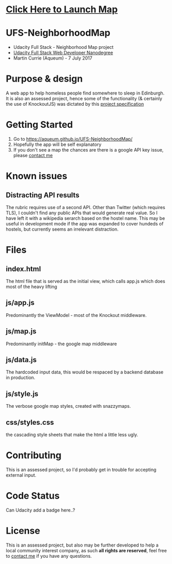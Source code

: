 # [Click Here to Launch Map](https://aqueum.github.io/UFS-NeighborhoodMap/)
# UFS-NeighborhoodMap
- Udacity Full Stack - Neighborhood Map project
- [Udacity Full Stack Web Developer Nanodegree](
https://www.udacity.com/course/full-stack-web-developer-nanodegree--nd004)
- Martin Currie (Aqueum) - 7 July 2017

# Purpose & design
A web app to help homeless people find somewhere to sleep in Edinburgh.
It is also an assessed project, hence some of the functionality (& certainly the use of KnockoutJS) was dictated by
this [project specification](https://review.udacity.com/#!/rubrics/17/view)

# Getting Started
1. Go to https://aqueum.github.io/UFS-NeighborhoodMap/
2. Hopefully the app will be self explanatory
3. If you don't see a map the chances are there is a google API key issue,
please [contact me](http://www.aqueum.com/contact/)

# Known issues
## Distracting API results
The rubric requires use of a second API.  Other than Twitter (which requires TLS), I couldn't find any public APIs that would generate real value. So I have left it with a wikipedia serarch based on the hostel name.  This may be useful in development mode if the app was expanded to cover hundeds of hostels, but currently seems an irrelevant distraction.

# Files
## index.html
The html file that is served as the initial view, which calls app.js which does most of the heavy lifting

## js/app.js
Predominantly the ViewModel - most of the Knockout middleware.

## js/map.js
Predominantly initMap - the google map middleware

## js/data.js
The hardcoded input data, this would be respaced by a backend database in production.

## js/style.js
The verbose google map styles, created with snazzymaps.

## css/styles.css
the cascading style sheets that make the html a little less ugly.

# Contributing
This is an assessed project, so I'd probably get in trouble for accepting external input.

# Code Status
Can Udacity add a badge here..?

# License
This is an assessed project, but also may be further developed to help a local community interest company,
as such **all rights are reserved**, feel free to [contact me](http://www.aqueum.com/contact/)
if you have any questions.